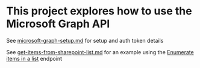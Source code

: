 # This project explores how to use the Microsoft Graph API

See [microsoft-graph-setup.md](microsoft-graph-setup.md) for setup and auth token details

See [get-items-from-sharepoint-list.md](get-items-from-sharepoint-list.md) for an example using the [Enumerate items in a list](https://learn.microsoft.com/en-us/graph/api/listitem-list?view=graph-rest-1.0&tabs=http) endpoint
